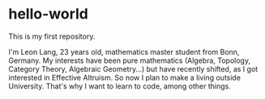 # hello-world
This is my first repository.

I'm Leon Lang, 23 years old, mathematics master student from Bonn, Germany. My interests have been pure  mathematics (Algebra, Topology, Category Theory, Algebraic Geometry...) but have recently shifted, as I got interested in Effective Altruism. So now I plan to make a living outside University. That's why I want to learn to code, among other things.
